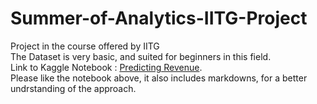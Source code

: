 # Summer-of-Analytics-IITG-Project
Project in the course offered by IITG <br>
The Dataset is very basic, and suited for beginners in this field.<br>
Link to Kaggle Notebook : [Predicting Revenue](https://www.kaggle.com/akhil14shukla/predicting-revenue). <br>
Please like the notebook above, it also includes markdowns, for a better undrstanding of the approach.
